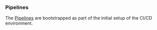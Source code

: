 ### Pipelines

The [Pipelines](https://github.com/bigkevmcd/taxi/tree/master/pipelines) are bootstrapped as part of the initial setup of the CI/CD environment.